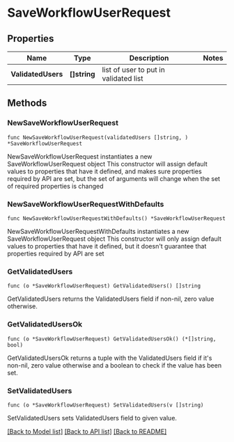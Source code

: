 # SaveWorkflowUserRequest

## Properties

Name | Type | Description | Notes
------------ | ------------- | ------------- | -------------
**ValidatedUsers** | **[]string** | list of user to put in validated list | 

## Methods

### NewSaveWorkflowUserRequest

`func NewSaveWorkflowUserRequest(validatedUsers []string, ) *SaveWorkflowUserRequest`

NewSaveWorkflowUserRequest instantiates a new SaveWorkflowUserRequest object
This constructor will assign default values to properties that have it defined,
and makes sure properties required by API are set, but the set of arguments
will change when the set of required properties is changed

### NewSaveWorkflowUserRequestWithDefaults

`func NewSaveWorkflowUserRequestWithDefaults() *SaveWorkflowUserRequest`

NewSaveWorkflowUserRequestWithDefaults instantiates a new SaveWorkflowUserRequest object
This constructor will only assign default values to properties that have it defined,
but it doesn't guarantee that properties required by API are set

### GetValidatedUsers

`func (o *SaveWorkflowUserRequest) GetValidatedUsers() []string`

GetValidatedUsers returns the ValidatedUsers field if non-nil, zero value otherwise.

### GetValidatedUsersOk

`func (o *SaveWorkflowUserRequest) GetValidatedUsersOk() (*[]string, bool)`

GetValidatedUsersOk returns a tuple with the ValidatedUsers field if it's non-nil, zero value otherwise
and a boolean to check if the value has been set.

### SetValidatedUsers

`func (o *SaveWorkflowUserRequest) SetValidatedUsers(v []string)`

SetValidatedUsers sets ValidatedUsers field to given value.



[[Back to Model list]](../README.md#documentation-for-models) [[Back to API list]](../README.md#documentation-for-api-endpoints) [[Back to README]](../README.md)


